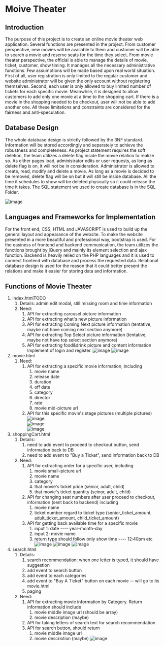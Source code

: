 Moive Theater
=========

Introduction
---------

The purpose of this project is to create an online movie theater web application. Several functions are presented in the project. From customer perspective, new movies will be available to them and customer will be able to search a movie and reserve seats for the time they select. From movie theater perspective, the official is able to manage the details of movie, ticket, customer, show timing. It manages all the necessary administrative functions. Few assumptions will be made based upon real world situation. First of all, user registration is only limited to the regular customer and website administrator will be given the only account without registering themselves. Second, each user is only allowed to buy limited number of tickets for each specific movie. Meanwhile, it is designed to allow customers to add only one movie at a time to the shopping cart. If there is a movie in the shopping needed to be checkout, user will not be able to add another one. All these limitations and constraints are considered for the fairness and anti-speculation.

Database Design
-----------
The whole database design is strictly followed by the 3NF standard. Information will be stored accordingly and separately to achieve the robustness and completeness. As project statement requires the soft deletion, the team utilizes a delete flag inside the movie relation to realize so. As either pages load, administrator edits or user requests, as long as delete flag is on, it will not be in consideration. Administrator is allowed to create, read, modify and delete a
movie. As long as a movie is decided to be removed, delete flag will be on but it will still be inside database. All the time it schedules to show will be deleted physically so it could release the time it takes. The SQL statement we used to create database is in the [SQL](https://github.com/momodidi119/Movie-Theater/tree/master/sql) Folder.

![image](https://github.com/momodidi119/Movie-Theater/blob/master/readmeImages/database.png)

Languages and Frameworks for Implementation
-------------------
For the front end, CSS, HTML and JAVASCRIPT is used to build up the general layout and appearance of the website. To make the website presented in a more beautiful and professional way, bootstrap is used. For the easiness of frontend and backend communication, the team utilizes the functions brought by jQuery and mainly its element selection and ajax function. Backend is heavily relied on the PHP languages and it is used to connect frontend with database and process the requested data. Relational database design is used for the reason that it could better present the relations and make it easier for storing data and information.

Functions of Movie Theater
---------------
1. index.htmlTODO
   1. Details: admin edit modal, still missing room and time information
   2. Need:
      1. API for extracting carousel picture information
      2. API for extracting what's new picture information
      3. API for extracting Coming Next picture information (tentative, maybe not have coming next section anymore)
      4. API for extracting Top Select picture information (tentative, maybe not have top select section anymore)
      5. API for extracting food&drink picture and content information
Implement of login and register.
![image](https://github.com/momodidi119/Movie-Theater/blob/master/readmeImages/login.png)
![image](https://github.com/momodidi119/Movie-Theater/blob/master/readmeImages/register.png)
2. movie.html
   1. Need:
      1. API for extracting a specific movie information, including
         1.  movie name
         2. release date
         3. duration
         4. off date
         5. category
         6. director
         7. rate
         8. movie mid-picture url
      2. API for this specific movie's stage pictures (multiple pictures)
![image](https://github.com/momodidi119/Movie-Theater/blob/master/readmeImages/movie_page.png)    
![image](https://github.com/momodidi119/Movie-Theater/blob/master/readmeImages/movie_image_setting.png)   
![image](https://github.com/momodidi119/Movie-Theater/blob/master/readmeImages/modify_delete_movie.png)   
3. shoppingCart.html
   1. Details:
      1. need to add event to proceed to checkout button, send information back to DB
      2. need to add event to "Buy a Ticket", send information back to DB
   2. Need:
      1. API for extracting order for a specific user, including
         1. movie small-picture url
         2. movie name
         3. category
         4. that movie's ticket price (senior, adult, child)
         5. that movie's ticket quantity (seinor, adult, child)
      2. API for changing seat numbers after user proceed to checkout, information (sent back to backend) including
         1. movie name
         2. ticket number regard to ticket type (senior_ticket_amount, adult_ticket_amount, child_ticket_amount)
      3. API for getting back available time for a specific movie 
         1. input 1: date ---- year-month-day
         2. input 2: movie name
         3. return type should follow only show time ---- 12:40pm etc
![image](https://github.com/momodidi119/Movie-Theater/blob/master/readmeImages/shopping_cart.png)
![image](https://github.com/momodidi119/Movie-Theater/blob/master/readmeImages/food_view.png)
![image](https://github.com/momodidi119/Movie-Theater/blob/master/readmeImages/buy_ticket.png)
4. search.html
   1. Details:
      1. search recommendation: when one letter is typed, it should have suggestion
      2. add event to search button
      3. add event to each categories
      4. add event to "Buy A Ticket" button on each movie -- will go to its movie.html
      5. paging
   2. Need:
      1. API for extracting movie information by Category. Return information should include
         1. movie middle image url (should be array)
         2. movie description (maybe)
      2. API for taking letters of search text for search recommendation
      3. API for search button, should return
         1. movie middle image url
         2. movie descriotion (maybe)
![image](https://github.com/momodidi119/Movie-Theater/blob/master/readmeImages/search_view.png)
